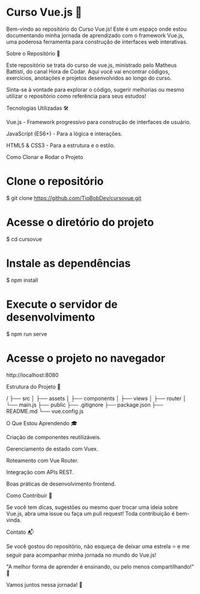# Curso Vue.js 🚀

Bem-vindo ao repositório do Curso Vue.js! Este é um espaço onde estou documentando minha jornada de aprendizado com o framework Vue.js, uma poderosa ferramenta para construção de interfaces web interativas.

Sobre o Repositório 📝

Este repositório se trata do curso de vue.js, ministrado pelo Matheus Battisti, do canal Hora de Codar. Aqui você vai encontrar códigos, exercícios, anotações e projetos desenvolvidos ao longo do curso.

Sinta-se à vontade para explorar o código, sugerir melhorias ou mesmo utilizar o repositório como referência para seus estudos!

Tecnologias Utilizadas 🛠️

Vue.js - Framework progressivo para construção de interfaces de usuário.

JavaScript (ES6+) - Para a lógica e interações.

HTML5 & CSS3 - Para a estrutura e o estilo.

Como Clonar e Rodar o Projeto

# Clone o repositório
$ git clone https://github.com/TioBobDev/cursovue.git

# Acesse o diretório do projeto
$ cd cursovue

# Instale as dependências
$ npm install

# Execute o servidor de desenvolvimento
$ npm run serve

# Acesse o projeto no navegador
http://localhost:8080

Estrutura do Projeto 📁

/
├── src
│   ├── assets
│   ├── components
│   ├── views
│   ├── router
│   └── main.js
├── public
├── .gitignore
├── package.json
├── README.md
└── vue.config.js

O Que Estou Aprendendo 🎓

Criação de componentes reutilizáveis.

Gerenciamento de estado com Vuex.

Roteamento com Vue Router.

Integração com APIs REST.

Boas práticas de desenvolvimento frontend.

Como Contribuir 🤝

Se você tem dicas, sugestões ou mesmo quer trocar uma ideia sobre Vue.js, abra uma issue ou faça um pull request! Toda contribuição é bem-vinda.

Contato 📬

Se você gostou do repositório, não esqueça de deixar uma estrela ⭐ e me seguir para acompanhar minha jornada no mundo do Vue.js!



"A melhor forma de aprender é ensinando, ou pelo menos compartilhando!" 🚀

Vamos juntos nessa jornada! 🌟
